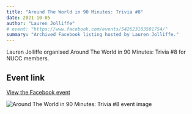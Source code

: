 ```yaml
---
title: "Around The World in 90 Minutes: Trivia #8"
date: 2021-10-05
author: "Lauren Jolliffe"
# event: "https://www.facebook.com/events/542623103501754/"
summary: "Archived Facebook listing hosted by Lauren Jolliffe."
---
```

Lauren Jolliffe organised Around The World in 90 Minutes: Trivia #8 for NUCC members.

## Event link

[View the Facebook event](https://www.facebook.com/events/542623103501754/)

![Around The World in 90 Minutes: Trivia #8 event image](/trip/event-images/20211005_around_the_world_in_90_minutes_trivia_8.jpg)

